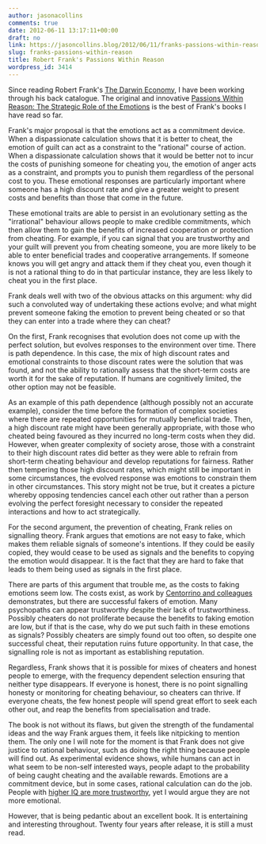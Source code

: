 ```yaml
---
author: jasonacollins
comments: true
date: 2012-06-11 13:17:11+00:00
draft: no
link: https://jasoncollins.blog/2012/06/11/franks-passions-within-reason/
slug: franks-passions-within-reason
title: Robert Frank's Passions Within Reason
wordpress_id: 3414
---
```


Since reading Robert Frank's [The Darwin Economy](https://jasoncollins.blog/2011/10/franks-the-darwin-economy/), I have been working through his back catalogue. The original and innovative [Passions Within Reason: The Strategic Role of the Emotions](http://www.amazon.com/gp/product/0393960226/ref=as_li_ss_tl?ie=UTF8&tag=evolvieconom-20&linkCode=as2&camp=1789&creative=390957&creativeASIN=0393960226) is the best of Frank's books I have read so far.

Frank's major proposal is that the emotions act as a commitment device. When a dispassionate calculation shows that it is better to cheat, the emotion of guilt can act as a constraint to the "rational" course of action. When a dispassionate calculation shows that it would be better not to incur the costs of punishing someone for cheating you, the emotion of anger acts as a constraint, and prompts you to punish them regardless of the personal cost to you. These emotional responses are particularly important where someone has a high discount rate and give a greater weight to present costs and benefits than those that come in the future.

These emotional traits are able to persist in an evolutionary setting as the "irrational" behaviour allows people to make credible commitments, which then allow them to gain the benefits of increased cooperation or protection from cheating. For example, if you can signal that you are trustworthy and your guilt will prevent you from cheating someone, you are more likely to be able to enter beneficial trades and cooperative arrangements. If someone knows you will get angry and attack them if they cheat you, even though it is not a rational thing to do in that particular instance, they are less likely to cheat you in the first place.

Frank deals well with two of the obvious attacks on this argument: why did such a convoluted way of undertaking these actions evolve; and what might prevent someone faking the emotion to prevent being cheated or so that they can enter into a trade where they can cheat?

On the first, Frank recognises that evolution does not come up with the perfect solution, but evolves responses to the environment over time. There is path dependence. In this case, the mix of high discount rates and emotional constraints to those discount rates were the solution that was found, and not the ability to rationally assess that the short-term costs are worth it for the sake of reputation. If humans are cognitively limited, the other option may not be feasible.

As an example of this path dependence (although possibly not an accurate example), consider the time before the formation of complex societies where there are repeated opportunities for mutually beneficial trade. Then, a high discount rate might have been generally appropriate, with those who cheated being favoured as they incurred no long-term costs when they did. However, when greater complexity of society arose, those with a constraint to their high discount rates did better as they were able to refrain from short-term cheating behaviour and develop reputations for fairness. Rather then tempering those high discount rates, which might still be important in some circumstances, the evolved response was emotions to constrain them in other circumstances. This story might not be true, but it creates a picture whereby opposing tendencies cancel each other out rather than a person evolving the perfect foresight necessary to consider the repeated interactions and how to act strategically.

For the second argument, the prevention of cheating, Frank relies on signalling theory. Frank argues that emotions are not easy to fake, which makes them reliable signals of someone's intentions. If they could be easily copied, they would cease to be used as signals and the benefits to copying the emotion would disappear. It is the fact that they are hard to fake that leads to them being used as signals in the first place.

There are parts of this argument that trouble me, as the costs to faking emotions seem low. The costs exist, as work by [Centorrino and colleagues](http://journals.cambridge.org/action/displayAbstract?fromPage=online&aid=7947756) demonstrates, but there are successful fakers of emotion. Many psychopaths can appear trustworthy despite their lack of trustworthiness. Possibly cheaters do not proliferate because the benefits to faking emotion are low, but if that is the case, why do we put such faith in these emotions as signals? Possibly cheaters are simply found out too often, so despite one successful cheat, their reputation ruins future opportunity. In that case, the signalling role is not as important as establishing reputation.

Regardless, Frank shows that it is possible for mixes of cheaters and honest people to emerge, with the frequency dependent selection ensuring that neither type disappears. If everyone is honest, there is no point signalling honesty or monitoring for cheating behaviour, so cheaters can thrive. If everyone cheats, the few honest people will spend great effort to seek each other out, and reap the benefits from specialisation and trade.

The book is not without its flaws, but given the strength of the fundamental ideas and the way Frank argues them, it feels like nitpicking to mention them. The only one I will note for the moment is that Frank does not give justice to rational behaviour, such as doing the right thing because people will find out. As experimental evidence shows, while humans can act in what seem to be non-self interested ways, people adapt to the probability of being caught cheating and the available rewards. Emotions are a commitment device, but in some cases, rational calculation can do the job. People with [higher IQ are more trustworthy](https://jasoncollins.blog/2011/04/jones-on-iq-and-immigration/), yet I would argue they are not more emotional.

However, that is being pedantic about an excellent book. It is entertaining and interesting throughout. Twenty four years after release, it is still a must read.
